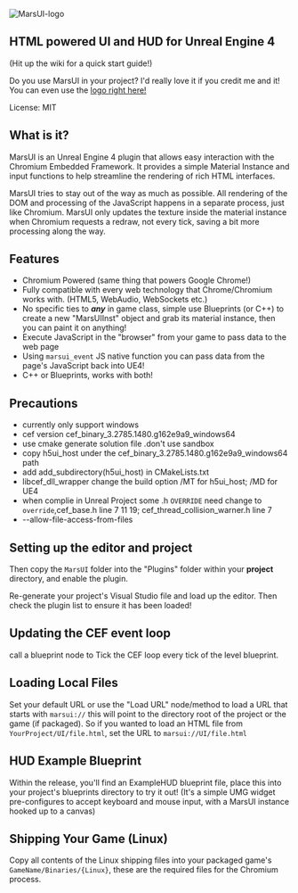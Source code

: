 
![MarsUI-logo](https://flufy3d.github.io/MarsUI/main/marsui.png)

## HTML powered UI and HUD for Unreal Engine 4
(Hit up the wiki for a quick start guide!)

Do you use MarsUI in your project? I'd really love it if you credit me and it! You can even use the [logo right here!](https://res.cloudinary.com/aaronshea/image/upload/v1423576170/MarsUI-Transparent_eu582n.png)

License: MIT

What is it?
---------------------------------------
MarsUI is an Unreal Engine 4 plugin that allows easy interaction with the Chromium Embedded Framework. It provides a simple Material Instance and input functions to help streamline the rendering of rich HTML interfaces.

MarsUI tries to stay out of the way as much as possible. All rendering of the DOM and processing of the JavaScript happens in a separate process, just like Chromium. MarsUI only updates the texture inside the material instance when Chromium requests a redraw, not every tick, saving a bit more processing along the way.

Features
---------------------------------------
+ Chromium Powered (same thing that powers Google Chrome!)
+ Fully compatible with every web technology that Chrome/Chromium works with. (HTML5, WebAudio, WebSockets etc.)
+ No specific ties to ***any*** in game class, simple use Blueprints (or C++) to create a new "MarsUIInst" object and grab its material instance, then you can paint it on anything!
+ Execute JavaScript in the "browser" from your game to pass data to the web page
+ Using `marsui_event` JS native function you can pass data from the page's JavaScript back into UE4!
+ C++ or Blueprints, works with both!

Precautions
---------------------------------------
+ currently only support windows
+ cef version cef_binary_3.2785.1480.g162e9a9_windows64
+ use cmake generate solution file .don't use sandbox
+ copy h5ui_host under the cef_binary_3.2785.1480.g162e9a9_windows64 path
+ add add_subdirectory(h5ui_host) in CMakeLists.txt
+ libcef_dll_wrapper change the build option  /MT for h5ui_host; /MD for UE4
+ when complie in Unreal Project some .h `OVERRIDE` need change to `override`,cef_base.h line 7 11 19; cef_thread_collision_warner.h line 7
+ --allow-file-access-from-files


Setting up the editor and project
---------------------------------------
Then copy the `MarsUI` folder into the "Plugins" folder within your **project** directory, and enable the plugin.

Re-generate your project's Visual Studio file and load up the editor. Then check the plugin list to ensure it has been loaded!

Updating the CEF event loop
---------------------------------------
call a blueprint node to Tick the CEF loop every tick of the level blueprint.


Loading Local Files
---------------------------------------
Set your default URL or use the "Load URL" node/method to load a URL that starts with `marsui://` this will point to the directory root of the project or the game (if packaged). So if you wanted to load an HTML file from `YourProject/UI/file.html`, set the URL to `marsui://UI/file.html`


HUD Example Blueprint
---------------------------------------
Within the release, you'll find an ExampleHUD blueprint file, place this into your project's blueprints directory to try it out! (It's a simple UMG widget pre-configures to accept keyboard and mouse input, with a MarsUI instance hooked up to a canvas)


Shipping Your Game (Linux)
---------------------------------------
Copy all contents of the Linux shipping files into your packaged game's `GameName/Binaries/{Linux}`, these are the required files for the Chromium process.
